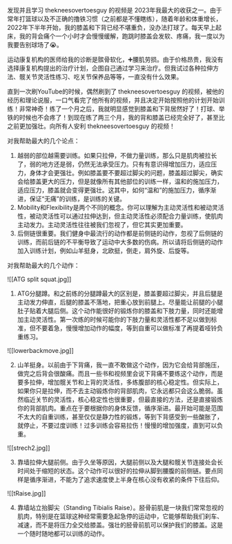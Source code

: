 ---
---

发现并且学习 thekneesovertoesguy 的视频是 2023年我最大的收获之一。由于常年打篮球以及不正确的撸铁习惯（之前都是不懂瞎练），随着年龄和体重增长，2022年下半年开始，我的膝盖和下背已经不堪重负，没办法打球了。每天早上起床，我的背会痛个一个小时才会慢慢缓解，跑跳时膝盖会发软、疼痛，我一度以为我要告别球场了😭。

运动康复机构的医师给我的诊断是髌骨软化，➕腰肌劳损。由于价格昂贵，我没有选择康复机构提出的治疗计划，企图自己通过学习来治疗。但我试过各种拉伸方法、髋关节灵活性练习、吃关节保养品等等，一直没有什么效果。

直到一次刷YouTube的时候，偶然刷到了 thekneesovertoesguy 的视频，被他的经历和理论说服，一口气看完了他所有的视频，并且决定开始按照他的计划开始训练！非常神奇！练了一个月之后，我就明显感觉到膝盖和下背居然好了！打球、举铁的时候也不会疼了！到现在练了两三个月，我的背和膝盖已经完全好了，甚至比之前更加强壮。向所有人安利 thekneesovertoesguy 的视频！

对我帮助最大的几个论点：

1. 越弱的部位越需要训练。如果只拉伸，不做力量训练，那么只是肌肉被拉长了，弱的地方还是弱，仍然无法承受压力。只有有意识得增加压力，适应压力，身体才会更强壮。例如膝盖要不要超过脚尖的问题，膝盖超过脚尖，确实会给膝盖更大的压力，但是就像所有其他部位的训练一样，温和的施加压力，适应压力，膝盖就会变得更强壮。这其中，如何“温和”的施加压力，循序渐进，保证“无痛”的训练，是训练的关键。
2. Mobility和Flexibility是两个不同的概念。你可以理解为主动灵活性和被动灵活性，被动灵活性可以通过拉伸达到，但主动灵活性必须配合力量训练，使肌肉主动发力。主动灵活性往往被我们忽视了，但它其实更加重要。
3. 后侧链很重要。我们健身中最流行的动作都是前侧链的动作，忽视了后侧链的训练，而前后链的不平衡导致了运动中大多数的伤病。所以请将后侧链的动作加入训练计划，例如山羊挺身，北欧挺，倒走，肩外旋、后旋等。

对我帮助最大的几个动作：

![[ATG split squat.jpg]]

1. ATG分腿蹲。和之前练的分腿蹲最大的区别是，膝盖要超过脚尖，并且后腿是主动发力伸直，后腿的膝盖不落地，把重心放到前腿上。尽量能让前腿的小腿肚子贴着大腿后侧。这个动作能很好的锻炼你的膝盖和下肢力量，同时还能增加主动灵活性。第一次练的时候可能你的下肢力量和灵活性都不足以做到标准，但不要着急，慢慢增加动作的幅度，等到自重可以做标准了再提着哑铃负重练习。

![[lowerbackmove.jpg]]

2. 山羊挺身。以前由于下背痛，我一直不敢做这个动作，因为它会给背部施压，做完之后背会很酸痛。而且一些书和视频里会说下背痛不要练这个动作，而是要多拉伸，增加髋关节和上背的灵活性，多练腹部的核心稳定性。但实际上，如果你只是拉伸，而不去主动锻炼你的背部肌肉，它永远都只会这么脆弱。虽然临近关节的灵活性，核心稳定性也很重要，但最直接的方法，还是直接锻炼你的背部肌肉。重点在于要根据你的身体反馈，循序渐进。最开始可能是范围不太大的自重训练，甚至仅仅是静力性的锻炼，等到下背感受到一些酸胀了，就停止，不要过度训练！过多训练会容易拉伤！慢慢的增加强度，直到可以负重。

![[strech2.jpg]]

3. 靠墙拉伸大腿前侧。由于久坐等原因，大腿前侧以及大腿和髋关节连接处会长时间处于缩短的状态。这个动作可以很好的拉伸从脚到腰腹的前侧链。要点同样是循序渐进，不能为了追求速度使上半身在核心没有收紧的条件下往后仰。

![[tRaise.jpg]]

4. 靠墙站立抬脚尖（Standing Tibialis Raise）。胫骨前肌是一块我们常常忽视的肌肉，特别是在篮球这种经常需要急起急停的运动中，它能够帮助我们刹车、减速，而不是将压力全交给膝盖。强壮的胫骨前肌可以保护我们的膝盖。这是一个随时随地都可以训练的动作。